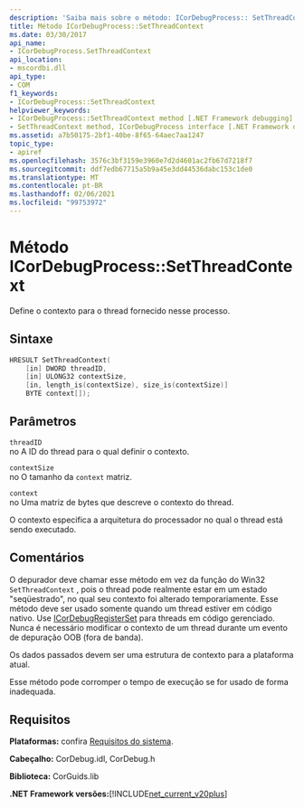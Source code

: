```yaml
---
description: 'Saiba mais sobre o método: ICorDebugProcess:: SetThreadContext'
title: Método ICorDebugProcess::SetThreadContext
ms.date: 03/30/2017
api_name:
- ICorDebugProcess.SetThreadContext
api_location:
- mscordbi.dll
api_type:
- COM
f1_keywords:
- ICorDebugProcess::SetThreadContext
helpviewer_keywords:
- ICorDebugProcess::SetThreadContext method [.NET Framework debugging]
- SetThreadContext method, ICorDebugProcess interface [.NET Framework debugging]
ms.assetid: a7b50175-2bf1-40be-8f65-64aec7aa1247
topic_type:
- apiref
ms.openlocfilehash: 3576c3bf3159e3960e7d2d4601ac2fb67d7218f7
ms.sourcegitcommit: ddf7edb67715a5b9a45e3dd44536dabc153c1de0
ms.translationtype: MT
ms.contentlocale: pt-BR
ms.lasthandoff: 02/06/2021
ms.locfileid: "99753972"
---
```

# <a name="icordebugprocesssetthreadcontext-method"></a>Método ICorDebugProcess::SetThreadContext

Define o contexto para o thread fornecido nesse processo.  
  
## <a name="syntax"></a>Sintaxe  
  
```cpp  
HRESULT SetThreadContext(  
    [in] DWORD threadID,  
    [in] ULONG32 contextSize,  
    [in, length_is(contextSize), size_is(contextSize)]  
    BYTE context[]);  
```  
  
## <a name="parameters"></a>Parâmetros  

 `threadID`  
 no A ID do thread para o qual definir o contexto.  
  
 `contextSize`  
 no O tamanho da `context` matriz.  
  
 `context`  
 no Uma matriz de bytes que descreve o contexto do thread.  
  
 O contexto especifica a arquitetura do processador no qual o thread está sendo executado.  
  
## <a name="remarks"></a>Comentários  

 O depurador deve chamar esse método em vez da função do Win32 `SetThreadContext` , pois o thread pode realmente estar em um estado "seqüestrado", no qual seu contexto foi alterado temporariamente. Esse método deve ser usado somente quando um thread estiver em código nativo. Use [ICorDebugRegisterSet](icordebugregisterset-interface.md) para threads em código gerenciado. Nunca é necessário modificar o contexto de um thread durante um evento de depuração OOB (fora de banda).  
  
 Os dados passados devem ser uma estrutura de contexto para a plataforma atual.  
  
 Esse método pode corromper o tempo de execução se for usado de forma inadequada.  
  
## <a name="requirements"></a>Requisitos  

 **Plataformas:** confira [Requisitos do sistema](../../get-started/system-requirements.md).  
  
 **Cabeçalho:** CorDebug.idl, CorDebug.h  
  
 **Biblioteca:** CorGuids.lib  
  
 **.NET Framework versões:**[!INCLUDE[net_current_v20plus](../../../../includes/net-current-v20plus-md.md)]
